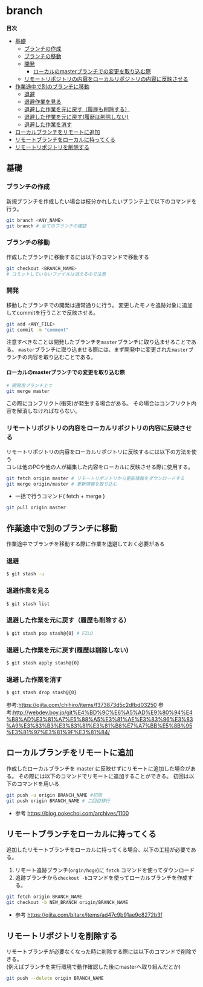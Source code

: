 # branch

**目次**
- [基礎](#基礎)
  - [ブランチの作成](#ブランチの作成)
  - [ブランチの移動](#ブランチの移動)
  - [開発](#開発)
    - [ローカルのmasterブランチでの変更を取り込む際](#ローカルのmasterブランチでの変更を取り込む際)
  - [リモートリポジトリの内容をローカルリポジトリの内容に反映させる](#リモートリポジトリの内容をローカルリポジトリの内容に反映させる)
- [作業途中で別のブランチに移動](#作業途中で別のブランチに移動)
  - [退避](#退避)
  - [退避作業を見る](#退避作業を見る)
  - [退避した作業を元に戻す（履歴も削除する）](#退避した作業を元に戻す履歴も削除する)
  - [退避した作業を元に戻す(履歴は削除しない)](#退避した作業を元に戻す履歴は削除しない)
  - [退避した作業を消す](#退避した作業を消す)
- [ローカルブランチをリモートに追加](#ローカルブランチをリモートに追加)
- [リモートブランチをローカルに持ってくる](#リモートブランチをローカルに持ってくる)
- [リモートリポジトリを削除する](#リモートリポジトリを削除する)

## 基礎

### ブランチの作成

新規ブランチを作成したい場合は枝分かれしたいブランチ上で以下のコマンドを行う。
```bash
git branch <ANY_NAME>
git branch # 全てのブランチの確認
```

### ブランチの移動

作成したブランチに移動するには以下のコマンドで移動する
```bash
git checkout <BRANCH_NAME>
# コミットしていないファイルは消えるので注意
```

### 開発

移動したブランチでの開発は通常通りに行う。
変更したモノを追跡対象に追加してcommitを行うことで反映させる。
```bash
git add <ANY_FILE>
git commit -m "comment"
```
注意すべきなことは開発したブランチを`master`ブランチに取り込ませることである。
`master`ブランチに取り込ませる際には、まず開発中に変更された`master`ブランチの内容を取り込むことである。

#### ローカルのmasterブランチでの変更を取り込む際

```bash
# 開発用ブランチ上で
git merge master
```
この際にコンフリクト(衝突)が発生する場合がある。
その場合はコンフリクト内容を解消しなければならない。

### リモートリポジトリの内容をローカルリポジトリの内容に反映させる

リモートリポジトリの内容をローカルリポジトリに反映するには以下の方法を使う  
コレは他のPCや他の人が編集した内容をローカルに反映させる際に使用する。

```bash
git fetch origin master # リモートリポジトリから更新情報をダウンロードする
git merge origin/master # 更新情報を取り込む
```

- 一括で行うコマンド( fetch + merge )
```bash
git pull origin master
```


## 作業途中で別のブランチに移動

作業途中でブランチを移動する際に作業を退避しておく必要がある

### 退避

```bash
$ git stash -u
```

### 退避作業を見る

```bash
$ git stash list
```

### 退避した作業を元に戻す（履歴も削除する）
```bash
$ git stash pop stash@{0} # FILO
```

### 退避した作業を元に戻す(履歴は削除しない)
```bash
$ git stash apply stash@{0}
```

### 退避した作業を消す
```bash
$ git stash drop stash@{0}
```


参考:<https://qiita.com/chihiro/items/f373873d5c2dfbd03250>
参考:<http://webdev.boy.jp/git%E4%BD%9C%E6%A5%AD%E9%80%94%E4%B8%AD%E3%81%A7%E5%88%A5%E3%81%AE%E3%83%96%E3%83%A9%E3%83%B3%E3%83%81%E3%81%B8%E7%A7%BB%E5%8B%95%E3%81%97%E3%81%9F%E3%81%84/>

## ローカルブランチをリモートに追加

作成したローカルブランチを master に反映せずにリモートに追加した場合がある。
その際には以下のコマンドでリモートに追加することができる。
初回は以下のコマンドを用いる

```bash
git push -u origin BRANCH_NAME #初回
git push origin BRANCH_NAME # 二回目移行
```

- 参考
<https://blog.pokechoi.com/archives/1100>

## リモートブランチをローカルに持ってくる

追加したリモートブランチをローカルに持ってくる場合、以下の工程が必要である。
1. リモート追跡ブランチ(`orgin/hoge`)に `fetch` コマンドを使ってダウンロード
1. 追跡ブランチから`checkout -b`コマンドを使ってローカルブランチを作成する。

```bash
git fetch origin BRANCH_NAME
git checkout -b NEW_BRANCH origin/BRANCH_NAME
```

- 参考
<https://qiita.com/bitarx/items/ad47c9b91ae9c8272b3f>

## リモートリポジトリを削除する

リモートブランチが必要なくなった時に削除する際には以下のコマンドで削除できる。  
(例えばブランチを実行環境で動作確認した後にmasterへ取り組んだとか)

```bash
git push --delete origin BRANCH_NAME
```



